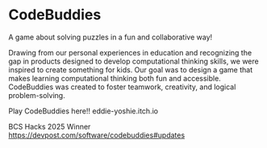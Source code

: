 # CodeBuddies
A game about solving puzzles in a fun and collaborative way!

Drawing from our personal experiences in education and recognizing the gap in products designed to develop computational thinking skills, we were inspired to create something for kids. Our goal was to design a game that makes learning computational thinking both fun and accessible. CodeBuddies was created to foster teamwork, creativity, and logical problem-solving.

Play CodeBuddies here!!
eddie-yoshie.itch.io

BCS Hacks 2025 Winner
https://devpost.com/software/codebuddies#updates
